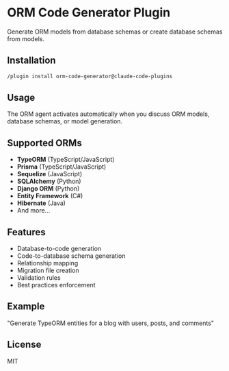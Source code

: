 # ORM Code Generator Plugin

Generate ORM models from database schemas or create database schemas from models.

## Installation

```bash
/plugin install orm-code-generator@claude-code-plugins
```

## Usage

The ORM agent activates automatically when you discuss ORM models, database schemas, or model generation.

## Supported ORMs

- **TypeORM** (TypeScript/JavaScript)
- **Prisma** (TypeScript/JavaScript)
- **Sequelize** (JavaScript)
- **SQLAlchemy** (Python)
- **Django ORM** (Python)
- **Entity Framework** (C#)
- **Hibernate** (Java)
- And more...

## Features

- Database-to-code generation
- Code-to-database schema generation
- Relationship mapping
- Migration file creation
- Validation rules
- Best practices enforcement

## Example

"Generate TypeORM entities for a blog with users, posts, and comments"

## License

MIT
